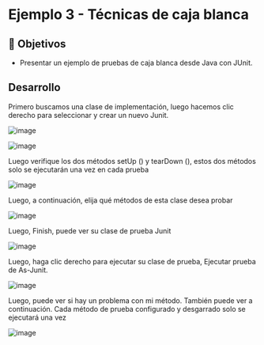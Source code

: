 # Ejemplo 3 - Técnicas de caja blanca

## :dart: Objetivos

- Presentar un ejemplo de pruebas de caja blanca desde Java con JUnit.


## Desarrollo

Primero buscamos una clase de implementación, luego hacemos clic derecho para seleccionar y crear un nuevo Junit.

![image](https://user-images.githubusercontent.com/22419786/164874904-1ef43a75-09b7-4abc-88ea-9d4bd853219f.png)

![image](https://user-images.githubusercontent.com/22419786/164874908-8e1a0ba8-32f6-4405-993a-cc6710a8bdf7.png)

Luego verifique los dos métodos setUp () y tearDown (), estos dos métodos solo se ejecutarán una vez en cada prueba
 
![image](https://user-images.githubusercontent.com/22419786/164874916-1e64c4b9-e0dd-4dea-8549-3ec2f4a37faf.png)
 
Luego, a continuación, elija qué métodos de esta clase desea probar

![image](https://user-images.githubusercontent.com/22419786/164874923-a145c86b-11d1-4679-805e-ca6ce3d28db1.png)
 
Luego, Finish, puede ver su clase de prueba Junit

![image](https://user-images.githubusercontent.com/22419786/164874927-94c8492b-4291-4747-93c3-3176af288c78.png)

Luego, haga clic derecho para ejecutar su clase de prueba, Ejecutar prueba de As-Junit.

![image](https://user-images.githubusercontent.com/22419786/164874932-69e9bb5a-6be6-4c04-a778-0a62b5bbb25e.png)
 
Luego, puede ver si hay un problema con mi método. También puede ver a continuación. Cada método de prueba configurado y desgarrado solo se ejecutará una vez

![image](https://user-images.githubusercontent.com/22419786/164874936-89f29073-ddb8-4a34-8f02-406bcaba991a.png)

 
